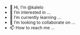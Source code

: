 - 👋 Hi, I’m @kalelo
- 👀 I’m interested in ...
- 🌱 I’m currently learning ...
- 💞️ I’m looking to collaborate on ...
- 📫 How to reach me ...

<!---
kalelo/kalelo is a ✨ special ✨ repository because its `README.md` (this file) appears on your GitHub profile.
You can click the Preview link to take a look at your changes.
--->
